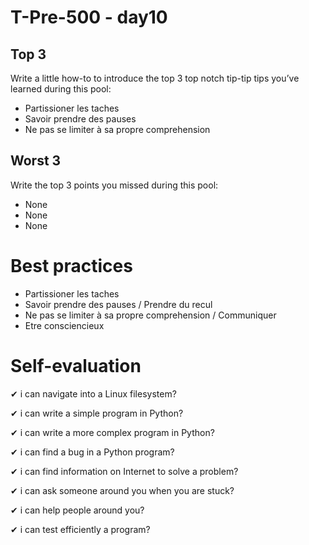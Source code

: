 # T-Pre-500 - day10

## Top 3
Write a little how-to to introduce the top 3 top notch tip-tip tips you’ve learned during this pool:
- Partissioner les taches
- Savoir prendre des pauses
- Ne pas se limiter à sa propre comprehension

## Worst 3
Write the top 3 points you missed during this pool:
- None
- None
- None

# Best practices
- Partissioner les taches
- Savoir prendre des pauses / Prendre du recul
- Ne pas se limiter à sa propre comprehension / Communiquer
- Etre consciencieux 


# Self-evaluation

✔ i can navigate into a Linux filesystem?

✔ i can write a simple program in Python?

✔ i can write a more complex program in Python?

✔ i can find a bug in a Python program?

✔ i can find information on Internet to solve a problem?

✔ i can ask someone around you when you are stuck?

✔ i can help people around you?

✔ i can test efficiently a program?




